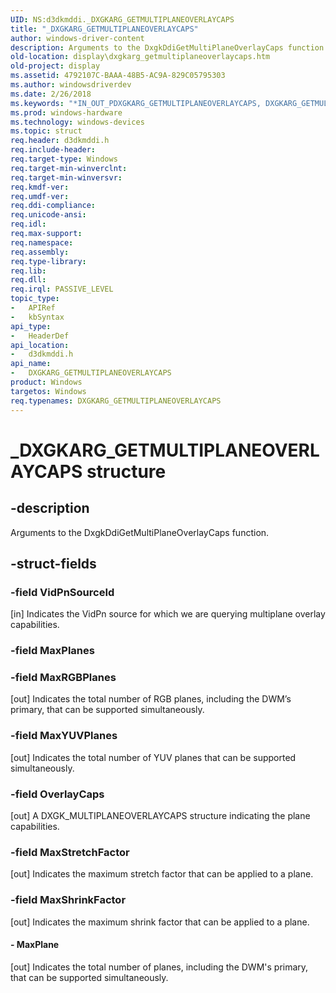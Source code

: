 ```yaml
---
UID: NS:d3dkmddi._DXGKARG_GETMULTIPLANEOVERLAYCAPS
title: "_DXGKARG_GETMULTIPLANEOVERLAYCAPS"
author: windows-driver-content
description: Arguments to the DxgkDdiGetMultiPlaneOverlayCaps function.
old-location: display\dxgkarg_getmultiplaneoverlaycaps.htm
old-project: display
ms.assetid: 4792107C-BAAA-48B5-AC9A-829C05795303
ms.author: windowsdriverdev
ms.date: 2/26/2018
ms.keywords: "*IN_OUT_PDXGKARG_GETMULTIPLANEOVERLAYCAPS, DXGKARG_GETMULTIPLANEOVERLAYCAPS, DXGKARG_GETMULTIPLANEOVERLAYCAPS structure [Display Devices], _DXGKARG_GETMULTIPLANEOVERLAYCAPS, d3dkmddi/DXGKARG_GETMULTIPLANEOVERLAYCAPS, display.dxgkarg_getmultiplaneoverlaycaps"
ms.prod: windows-hardware
ms.technology: windows-devices
ms.topic: struct
req.header: d3dkmddi.h
req.include-header: 
req.target-type: Windows
req.target-min-winverclnt: 
req.target-min-winversvr: 
req.kmdf-ver: 
req.umdf-ver: 
req.ddi-compliance: 
req.unicode-ansi: 
req.idl: 
req.max-support: 
req.namespace: 
req.assembly: 
req.type-library: 
req.lib: 
req.dll: 
req.irql: PASSIVE_LEVEL
topic_type:
-	APIRef
-	kbSyntax
api_type:
-	HeaderDef
api_location:
-	d3dkmddi.h
api_name:
-	DXGKARG_GETMULTIPLANEOVERLAYCAPS
product: Windows
targetos: Windows
req.typenames: DXGKARG_GETMULTIPLANEOVERLAYCAPS
---
```


# _DXGKARG_GETMULTIPLANEOVERLAYCAPS structure


## -description


Arguments to the DxgkDdiGetMultiPlaneOverlayCaps function.


## -struct-fields




### -field VidPnSourceId

[in] Indicates the VidPn source for which we are querying multiplane overlay capabilities.


### -field MaxPlanes

 


### -field MaxRGBPlanes

[out] Indicates the total number of RGB planes, including the DWM’s primary, that can be supported simultaneously.


### -field MaxYUVPlanes

[out] Indicates the total number of YUV planes that can be supported simultaneously.


### -field OverlayCaps

[out] A DXGK_MULTIPLANEOVERLAYCAPS structure indicating the plane capabilities.


### -field MaxStretchFactor

[out] Indicates the maximum stretch factor that can be applied to a plane.


### -field MaxShrinkFactor

[out] Indicates the maximum shrink factor that can be applied to a plane.


#### - MaxPlane

[out] Indicates the total number of planes, including the DWM's primary, that can be supported simultaneously.

